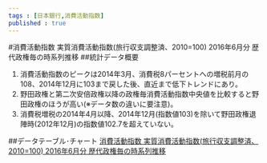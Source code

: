 ```yaml
--- 
tags : [日本銀行,消費活動指数] 
published : true
---
```

#消費活動指数 実質消費活動指数(旅行収支調整済、2010=100) 2016年6月分 歴代政権毎の時系列推移
##統計データ概要
1. 消費活動指数のピークは2014年3月、消費税8パーセントへの増税前月の108、2014年12月に103まで戻した後、直近まで低下トレンドにあり。
1. 野田政権と第二次安倍政権以降の政権毎消費活動指数中央値を比較すると野田政権のほうが高い(※データ数の違いに要注意)。
1. 消費税増税の2014年4月以降、2014年12月(指数値103)を除いて野田政権退陣時(2012年12月)の指数値102.7を超えていない。

##データテーブル･チャート
[消費活動指数 実質消費活動指数(旅行収支調整済、2010=100) 2016年6月分 歴代政権毎の時系列推移](http://knowledgevault.saecanet.com/charts/am-consulting.co.jp-2016-08-05-15-48-10.html)
